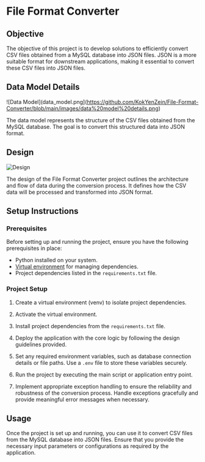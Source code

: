 # File Format Converter

## Objective

The objective of this project is to develop solutions to efficiently convert CSV files obtained from a MySQL database into JSON files. JSON is a more suitable format for downstream applications, making it essential to convert these CSV files into JSON files.

## Data Model Details

![Data Model](data_model.png](https://github.com/KokYenZein/File-Format-Converter/blob/main/images/data%20model%20details.png)

The data model represents the structure of the CSV files obtained from the MySQL database. The goal is to convert this structured data into JSON format.

## Design

![Design](design.png)

The design of the File Format Converter project outlines the architecture and flow of data during the conversion process. It defines how the CSV data will be processed and transformed into JSON format.

## Setup Instructions

### Prerequisites

Before setting up and running the project, ensure you have the following prerequisites in place:

- Python installed on your system.
- [Virtual environment](https://docs.python.org/3/tutorial/venv.html) for managing dependencies.
- Project dependencies listed in the `requirements.txt` file.

### Project Setup

1. Create a virtual environment (venv) to isolate project dependencies.

2. Activate the virtual environment.

3. Install project dependencies from the `requirements.txt` file.

4. Deploy the application with the core logic by following the design guidelines provided.

5. Set any required environment variables, such as database connection details or file paths. Use a `.env` file to store these variables securely.

6. Run the project by executing the main script or application entry point.

7. Implement appropriate exception handling to ensure the reliability and robustness of the conversion process. Handle exceptions gracefully and provide meaningful error messages when necessary.

## Usage

Once the project is set up and running, you can use it to convert CSV files from the MySQL database into JSON files. Ensure that you provide the necessary input parameters or configurations as required by the application.

